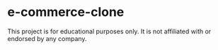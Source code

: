 # e-commerce-clone
This project is for educational purposes only. It is not affiliated with or endorsed by any company.

